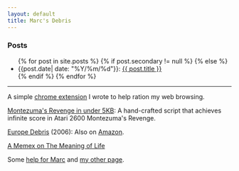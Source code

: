```yaml
---
layout: default
title: Marc's Debris
---
```


### Posts

<ul> {% for post in site.posts %}
{% if post.secondary != null %}
{% else %}
<li>
{{post.date| date: "%Y/%m/%d"}}: <a href="{{ post.url }}">{{ post.title }}</a>
</li>
{% endif %}
{% endfor %} </ul>

***

A simple [chrome extension](https://chrome.google.com/webstore/detail/hnmgemoihkmeokbbnfjackbolifealma?utm_source=chrome-app-launcher-info-dialog) I wrote to help ration my web browsing.

[Montezuma's Revenge in under 5KB](montezuma): A hand-crafted script that achieves infinite score in Atari 2600 Montezuma's Revenge.

[Europe Debris](./debris/europe.pdf) (2006): Also on [Amazon](http://www.amazon.com/EUROPE-DEBRIS-Epic-Gabe-Europe/dp/0557033764).

[A Memex on The Meaning of Life](./debris/meaning.pdf)

Some [help for Marc](marchelp) and [my other page](index).
